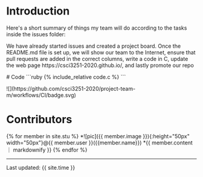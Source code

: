  <h1>Introduction</h1>
 <p> Here's a short summary of things my team will do according to the tasks inside the issues folder: </p>
 <p> We have already started issues and created a project board. Once the README.md file is set up, we will show our team to the Internet,
 ensure that pull requests are added in the correct columns, write a code in C, update the web page https://csci3251-2020.github.io/, and lastly promote our repo </p>
 # Code
 ```ruby
 {% include_relative code.c %}
 ```
 <p>![](https://github.com/csci3251-2020/project-team-m/workflows/CI/badge.svg) </p>
 <h1>Contributors</h1>  
{% for member in site.stu %}  
  *![pic]({{ member.image }}){:height="50px" width="50px"}@{{ member.user }}({{member.name}})  
    *{{ member.content ｜ markdownify }}  
{% endfor %}

---
Last updated: {{ site.time }}
